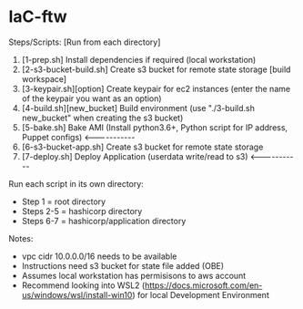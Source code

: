 # IaC-ftw

Steps/Scripts: [Run from each directory]
1. [1-prep.sh] Install dependencies if required (local workstation)
2. [2-s3-bucket-build.sh] Create s3 bucket for remote state storage [build workspace]
3. [3-keypair.sh][option] Create keypair for ec2 instances (enter the name of the keypair you want as an option)
4. [4-build.sh][new_bucket] Build environment (use "./3-build.sh new_bucket" when creating the s3 bucket)
5. [5-bake.sh] Bake AMI (Install python3.6+, Python script for IP address, Puppet configs) <-----------
6. [6-s3-bucket-app.sh] Create s3 bucket for remote state storage
7. [7-deploy.sh] Deploy Application (userdata write/read to s3) <-----------

Run each script in its own directory:
- Step 1 = root directory
- Steps 2-5 = hashicorp directory
- Steps 6-7 = hashicorp/application directory

Notes:
- vpc cidr 10.0.0.0/16 needs to be available
- Instructions need s3 bucket for state file added (OBE)
- Assumes local workstation has permisisons to aws account
- Recommend looking into WSL2 (https://docs.microsoft.com/en-us/windows/wsl/install-win10) for local Development Environment